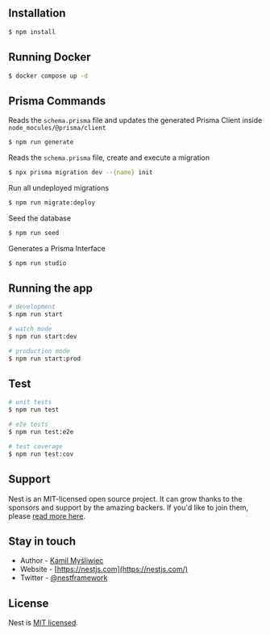 ## Installation

```bash
$ npm install
```

## Running Docker

```bash
$ docker compose up -d
```

## Prisma Commands

Reads the `schema.prisma` file and updates the generated Prisma Client inside `node_mocules/@prisma/client`
```bash
$ npm run generate
```

Reads the `schema.prisma` file, create and execute a migration
```bash
$ npx prisma migration dev --{name} init
```

Run all undeployed migrations
```bash
$ npm run migrate:deploy
```

Seed the database
```bash
$ npm run seed
```

Generates a Prisma Interface
```bash
$ npm run studio
```

## Running the app

```bash
# development
$ npm run start

# watch mode
$ npm run start:dev

# production mode
$ npm run start:prod
```

## Test

```bash
# unit tests
$ npm run test

# e2e tests
$ npm run test:e2e

# test coverage
$ npm run test:cov
```

## Support

Nest is an MIT-licensed open source project. It can grow thanks to the sponsors and support by the amazing backers. If you'd like to join them, please [read more here](https://docs.nestjs.com/support).

## Stay in touch

- Author - [Kamil Myśliwiec](https://kamilmysliwiec.com)
- Website - [https://nestjs.com](https://nestjs.com/)
- Twitter - [@nestframework](https://twitter.com/nestframework)

## License

Nest is [MIT licensed](LICENSE).
